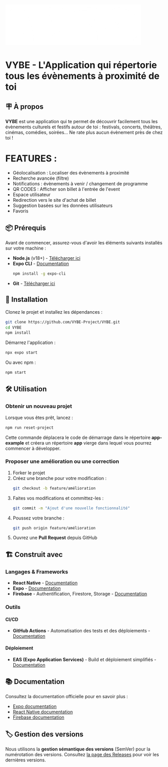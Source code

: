 # ![VYBE](./assets/images/logos/VYBE_logo_white_transparent%20(2).png)

# VYBE - L'Application qui répertorie tous les évènements à proximité de toi

## 🪧 À propos
**VYBE** est une application qui te permet de découvrir facilement tous les évènements culturels et festifs autour de toi : festivals, concerts, théâtres, cinémas, comédies, soirées... Ne rate plus aucun évènement près de chez toi !

# FEATURES : 
- Géolocalisation : Localiser des évènements à proximité
- Recherche avancée (filtre)
- Notifications : évènements à venir / changement de programme
- QR CODES : Afficher son billet à l'entrée de l'event
- Espace utilisateur
- Redirection vers le site d'achat de billet
- Suggestion basées sur les données utilisateurs
- Favoris

## 📦 Prérequis
Avant de commencer, assurez-vous d'avoir les éléments suivants installés sur votre machine :

- **Node.js** (v18+) - [Télécharger ici](https://nodejs.org/)
- **Expo CLI** - [Documentation](https://docs.expo.dev/)
  ```bash
  npm install -g expo-cli
  ```
- **Git** - [Télécharger ici](https://git-scm.com/downloads)

## 🚀 Installation
Clonez le projet et installez les dépendances :

```bash
git clone https://github.com/VYBE-Project/VYBE.git
cd VYBE
npm install
```

Démarrez l'application :

```bash
npx expo start
```

Ou avec npm :

```bash
npm start
```

## 🛠️ Utilisation
### Obtenir un nouveau projet
Lorsque vous êtes prêt, lancez :

```bash
npm run reset-project
```

Cette commande déplacera le code de démarrage dans le répertoire **app-example** et créera un répertoire **app** vierge dans lequel vous pourrez commencer à développer.

### Proposer une amélioration ou une correction
1. Forker le projet
2. Créez une branche pour votre modification :
   ```bash
   git checkout -b feature/amélioration
   ```
3. Faites vos modifications et committez-les :
   ```bash
   git commit -m "Ajout d'une nouvelle fonctionnalité"
   ```
4. Poussez votre branche :
   ```bash
   git push origin feature/amélioration
   ```
5. Ouvrez une **Pull Request** depuis GitHub

## 🏗️ Construit avec
### Langages & Frameworks
- **React Native** - [Documentation](https://reactnative.dev/)
- **Expo** - [Documentation](https://docs.expo.dev/)
- **Firebase** - Authentification, Firestore, Storage - [Documentation](https://firebase.google.com/docs)

### Outils
#### CI/CD
- **GitHub Actions** - Automatisation des tests et des déploiements - [Documentation](https://github.com/features/actions)

#### Déploiement
- **EAS (Expo Application Services)** - Build et déploiement simplifiés - [Documentation](https://expo.dev/eas)

## 📚 Documentation
Consultez la documentation officielle pour en savoir plus :

- [Expo documentation](https://docs.expo.dev/)
- [React Native documentation](https://reactnative.dev/docs/getting-started)
- [Firebase documentation](https://firebase.google.com/docs)

## 🏷️ Gestion des versions
Nous utilisons la **gestion sémantique des versions** (SemVer) pour la numérotation des versions. Consultez [la page des Releases](https://github.com/VYBE-Project/vybe-app/releases) pour voir les dernières versions.


